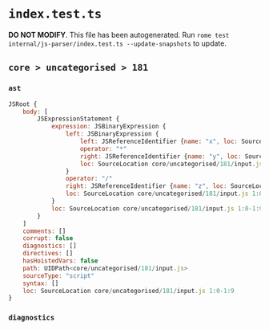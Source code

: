 # `index.test.ts`

**DO NOT MODIFY**. This file has been autogenerated. Run `rome test internal/js-parser/index.test.ts --update-snapshots` to update.

## `core > uncategorised > 181`

### `ast`

```javascript
JSRoot {
	body: [
		JSExpressionStatement {
			expression: JSBinaryExpression {
				left: JSBinaryExpression {
					left: JSReferenceIdentifier {name: "x", loc: SourceLocation core/uncategorised/181/input.js 1:0-1:1 (x)}
					operator: "*"
					right: JSReferenceIdentifier {name: "y", loc: SourceLocation core/uncategorised/181/input.js 1:4-1:5 (y)}
					loc: SourceLocation core/uncategorised/181/input.js 1:0-1:5
				}
				operator: "/"
				right: JSReferenceIdentifier {name: "z", loc: SourceLocation core/uncategorised/181/input.js 1:8-1:9 (z)}
				loc: SourceLocation core/uncategorised/181/input.js 1:0-1:9
			}
			loc: SourceLocation core/uncategorised/181/input.js 1:0-1:9
		}
	]
	comments: []
	corrupt: false
	diagnostics: []
	directives: []
	hasHoistedVars: false
	path: UIDPath<core/uncategorised/181/input.js>
	sourceType: "script"
	syntax: []
	loc: SourceLocation core/uncategorised/181/input.js 1:0-1:9
}
```

### `diagnostics`

```

```
